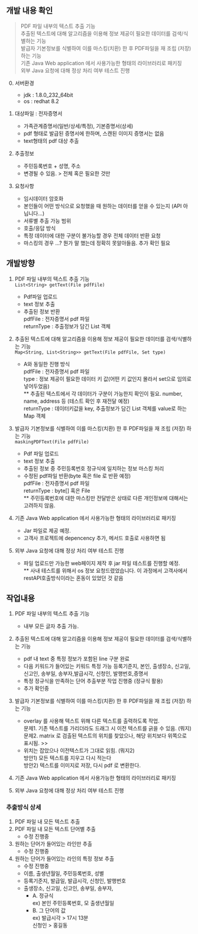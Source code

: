 ##  개발 내용 확인
> PDF 파일 내부의 텍스트 추출 기능      
> 추출된 텍스트에 대해 알고리즘을 이용해 정보 제공이 필요한 데이터를 검색/식별하는 기능     
> 발급자 기본정보를 식별하여 이를 마스킹(치환) 한 후 PDF파일을 재 조립 (저장)  하는 기능    
> 기존 Java Web application 에서 사용가능한 형태의 라이브러리로 패키징  
> 외부 Java 요청에 대해 정상 처리 여부 테스트 진행  

0. 서버환경
    - jdk : 1.8.0_232_64bit
    - os : redhat 8.2

1. 대상파일 : 전자증명서
    - 가족관계증명서(일반/상세/특정), 기본증명서(상세)
    - pdf 형태로 발급된 증명서에 한하며, 스캔된 이미지 증명서는 없음
    - text형태의 pdf 대상 추출

2. 추출정보
    - 주민등록번호 + 성명, 주소
    - 변경될 수 있음. > 전체 혹은 필요한 것만

3. 요청사항
    - 임시데이터 암호화
    - 본인들이 어떤 방식으로 요청했을 때 원하는 데이터를 얻을 수 있는지 (API 아닙니다...)
    - 서류별 추출 가능 범위
    - 호출/응답 방식
    - 특정 데이터에 대한 구분이 불가능할 경우 전체 데이터 반환 요청
    - 마스킹의 경우 ...? 뭔가 말 했는데 정확히 못알아들음. 추가 확인 필요  

## 개발방향

1. PDF 파일 내부의 텍스트 추출 기능   
`List<String> getText(File pdfFile)   `
    - Pdf파일 업로드   
    - text 정보 추출   
    - 추출된 정보 반환  
    pdfFile : 전자증명서 pdf 파일   
    returnType : 추출정보가 담긴 List 객체

2. 추출된 텍스트에 대해 알고리즘을 이용해 정보 제공이 필요한 데이터를 검색/식별하는 기능   
`Map<String, List<String>> getText(File pdfFile, Set type)`
    - A와 동일한 진행 방식   
    pdfFile : 전자증명서 pdf 파일   
    type : 정보 제공이 필요한 데이터 키 값(어떤 키 값인지 몰라서 set으로 임의로 넣어두었음)   
        ** 추출된 텍스트에서 각 데이터가 구분이 가능한지 확인이 필요. number, name, address 등 (테스트 확인 후 재전달 예정)    
    returnType : 데이터키값을 key, 추출정보가 담긴 List 객체를 value로 하는 Map 객체

3. 발급자 기본정보를 식별하여 이를 마스킹(치환) 한 후 PDF파일을 재 조립 (저장)  하는 기능   
    `maskingPDFText(File pdfFile)`   
    - Pdf 파일 업로드   
    - text 정보 추출   
    - 추출된 정보 중 주민등록번호 정규식에 일치하는 정보 마스킹 처리
    - 수정된 pdf파일 반환(byte 혹은 file 로 반환 예정)   
    pdfFile : 전자증명서 pdf 파일   
    returnType : byte[] 혹은 File   
    ** 주민등록번호에 대한 마스킹만 전달받은 상태로 다른 개인정보에 대해서는 고려하지 않음.

4. 기존 Java Web application 에서 사용가능한 형태의 라이브러리로 패키징
    - Jar 파일로 제공 예정.
    - 고객사 프로젝트에 depencency 추가, 메서드 호출로 사용하면 됨

5. 외부 Java 요청에 대해 정상 처리 여부 테스트 진행
    - 파일 업로드만 가능한 web페이지 제작 후 jar 파일 테스트를 진행할 예정.   
    ** 사내 테스트를 위해서 os 정보 요청드렸었습니다. 이 과정에서 고객사에서 restAPI호출방식이라는 혼동이 있었던 것 같음

## 작업내용
1. PDF 파일 내부의 텍스트 추출 기능
    - 내부 모든 글자 추출 가능. 

2. 추출된 텍스트에 대해 알고리즘을 이용해 정보 제공이 필요한 데이터를 검색/식별하는 기능
    - pdf 내 text 중 특정 정보가 포함된 line 구분 완료
    - 다음 키워드가 들어있는 키워드 특정 가능
        등록기준지, 본인, 출생장소, 신고일, 신고인, 송부일, 송부자,발급시각, 신청인, 발행번호,증명서
    - 특정 정규식을 만족하는 단어 추출부분 작업 진행중 (정규식 활용)
    - 추가 확인중

3. 발급자 기본정보를 식별하여 이를 마스킹(치환) 한 후 PDF파일을 재 조립 (저장)  하는 기능
    - overlay 를 사용해 텍스트 위해 다른 텍스트를 출력하도록 작업.      
    문제1. 기존 텍스트를 가리더라도 드래그 시 이전 텍스트를 긁을 수 있음. (뭐지)        
    문제2. matrix 로 검출된 텍스트의 위치를 찾았으나, 해당 위치보다 위쪽으로 표시됨. 
    \>>
    - 위치는 잡았으나 이전텍스트가 그대로 읽힘. (뭐지2)     
    방안1) 모든 텍스트를 지우고 다시 적는다     
    방안2) 텍스트를 이미지로 저장, 다시 pdf 로 변환한다.


4. 기존 Java Web application 에서 사용가능한 형태의 라이브러리로 패키징
5. 외부 Java 요청에 대해 정상 처리 여부 테스트 진행

### 추출방식 상세
1) PDF 파일 내 모든 텍스트 추출
2) PDF 파일 내 모든 텍스트 단어별 추출
    - 수정 진행중
3) 원하는 단어가 들어있는 라인만 추출
    - 수정 진행중
4) 원하는 단어가 들어있는 라인의 특정 정보 추출
    - 수정 진행중
    - 이름, 출생년월일, 주민등록번호, 성별
    - 등록기준지, 발급일, 발급시각, 신청인, 발행번호
    - 출생장소, 신고일, 신고인, 송부일, 송부자,
        - A. 정규식     
            ex) 본인 주민등록번호, 모 출생년월일
        - B. 그 단어의 값       
            ex) 발급시각 > 17시 13분        
                신청인 > 홍길동
